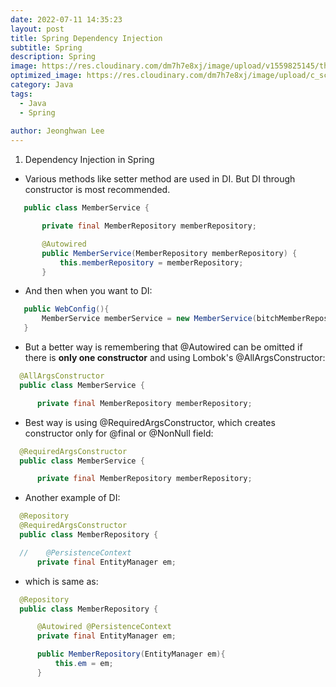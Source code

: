```yaml
---
date: 2022-07-11 14:35:23
layout: post
title: Spring Dependency Injection
subtitle: Spring 
description: Spring 
image: https://res.cloudinary.com/dm7h7e8xj/image/upload/v1559825145/theme16_o0seet.jpg
optimized_image: https://res.cloudinary.com/dm7h7e8xj/image/upload/c_scale,w_380/v1559825145/theme16_o0seet.jpg
category: Java
tags:
  - Java
  - Spring
  
author: Jeonghwan Lee
---
```


1. Dependency Injection in Spring

 * Various methods like setter method are used in DI. But DI through constructor is most recommended.

 ```java
    public class MemberService {

        private final MemberRepository memberRepository;

        @Autowired
        public MemberService(MemberRepository memberRepository) {
            this.memberRepository = memberRepository;
        }
 ```
 * And then when you want to DI:

 ```java
    public WebConfig(){
        MemberService memberService = new MemberService(bitchMemberRepository);
    }
 ```

  * But a better way is remembering that @Autowired can be omitted if there is **only one constructor** and using Lombok's @AllArgsConstructor:

  ```java
    @AllArgsConstructor
    public class MemberService {

        private final MemberRepository memberRepository;
  ```

  * Best way is using @RequiredArgsConstructor, which creates constructor only for @final or @NonNull field:

  ```java
    @RequiredArgsConstructor
    public class MemberService {

        private final MemberRepository memberRepository;
  ```

  * Another example of DI:
  ```java
    @Repository
    @RequiredArgsConstructor
    public class MemberRepository {

    //    @PersistenceContext
        private final EntityManager em;
  ```

  * which is same as:
  ```java
    @Repository
    public class MemberRepository {

        @Autowired @PersistenceContext
        private final EntityManager em;

        public MemberRepository(EntityManager em){
            this.em = em;
        }
  ```

